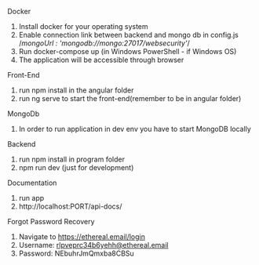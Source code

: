 Docker
1. Install docker for your operating system
2. Enable connection link between backend and mongo db in config.js /*mongoUrl : 'mongodb://mongo:27017/websecurity'*/
3. Run docker-compose up (in Windows PowerShell - if Windows OS)
4. The application will be accessible through browser

Front-End

1. run npm install in the angular folder
2. run ng serve to start the front-end(remember to be in angular folder)

MongoDb

1. In order to run application in dev env you have to start MongoDB locally

Backend
1. run npm install in program folder
2. npm run dev (just for development)

Documentation
1. run app
2. http://localhost:PORT/api-docs/

Forgot Password Recovery
1. Navigate to https://ethereal.email/login
2. Username: rlpveprc34b6yehh@ethereal.email
3. Password: NEbuhrJmQmxba8CBSu


